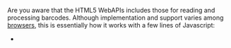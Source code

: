 Are you aware that the HTML5 WebAPIs includes those for reading and processing barcodes. Although implementation and support varies among [browsers](support-list), this is essentially how it works with a few lines of Javascript:

-
